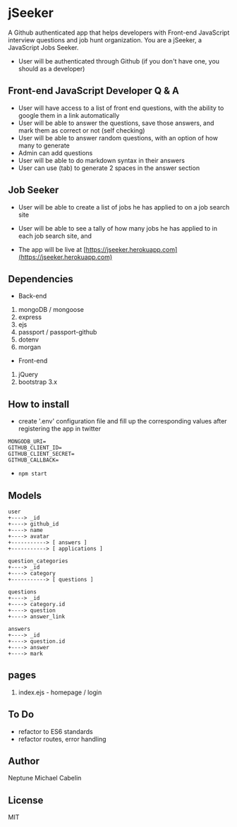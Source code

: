 # jSeeker

A Github authenticated app that helps developers with Front-end JavaScript interview questions and job hunt organization. You are a jSeeker, a JavaScript Jobs Seeker.

* User will be authenticated through Github (if you don't have one, you should as a developer)

## Front-end JavaScript Developer Q & A
* User will have access to a list of front end questions, with the ability to google them in a link automatically
* User will be able to answer the questions, save those answers, and mark them as correct or not (self checking)
* User will be able to answer random questions, with an option of how many to generate
* Admin can add questions
* User will be able to do markdown syntax in their answers
* User can use (tab) to generate 2 spaces in the answer section

## Job Seeker
* User will be able to create a list of jobs he has applied to on a job search site
* User will be able to see a tally of how many jobs he has applied to in each job search site, and

* The app will be live at [https://jseeker.herokuapp.com](https://jseeker.herokuapp.com)

## Dependencies
* Back-end
1. mongoDB / mongoose
2. express
3. ejs
4. passport / passport-github
5. dotenv
6. morgan

* Front-end
1. jQuery
2. bootstrap 3.x

## How to install
* create '.env' configuration file and fill up the corresponding values after registering the app in twitter
```
MONGODB_URI=
GITHUB_CLIENT_ID=
GITHUB_CLIENT_SECRET=
GITHUB_CALLBACK=
```
* `npm start`

## Models
```
user
+----> _id
+----> github_id
+----> name
+----> avatar
+-----------> [ answers ]
+-----------> [ applications ]

question_categories
+----> _id
+----> category
+-----------> [ questions ]

questions
+----> _id
+----> category.id
+----> question
+----> answer_link

answers
+----> _id
+----> question.id
+----> answer
+----> mark

```
## pages
1. index.ejs - homepage / login

## To Do
* refactor to ES6 standards
* refactor routes, error handling

## Author
Neptune Michael Cabelin

## License
MIT
